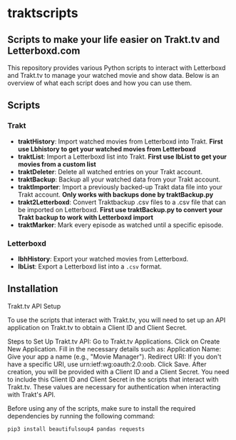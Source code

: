 # traktscripts

## Scripts to make your life easier on Trakt.tv and Letterboxd.com

This repository provides various Python scripts to interact with Letterboxd and Trakt.tv to manage your watched movie and show data. Below is an overview of what each script does and how you can use them.

## Scripts

### Trakt

- **traktHistory**: Import watched movies from Letterboxd into Trakt. **First use Lbhistory to get your watched movies from Letterboxd**
- **traktList**: Import a Letterboxd list into Trakt. **First use lbList to get your movies from a custom list**
- **traktDeleter**: Delete all watched entries on your Trakt account.
- **traktBackup**: Backup all your watched data from your Trakt account.
- **traktImporter**: Import a previously backed-up Trakt data file into your Trakt account. **Only works with backups done by traktBackup.py**
- **trakt2Letterboxd**: Convert Traktbackup .csv files to a .csv file that can be imported on Letterboxd. **First use traktBackup.py to convert your Trakt backup to work with Letterboxd import**
- **traktMarker**: Mark every episode as watched until a specific episode.

### Letterboxd
- **lbhHistory**: Export your watched movies from Letterboxd.
- **lbList**: Export a Letterboxd list into a `.csv` format.

## Installation

Trakt.tv API Setup

To use the scripts that interact with Trakt.tv, you will need to set up an API application on Trakt.tv to obtain a Client ID and Client Secret.

Steps to Set Up Trakt.tv API:
Go to Trakt.tv Applications.
Click on Create New Application.
Fill in the necessary details such as:
Application Name: Give your app a name (e.g., "Movie Manager").
Redirect URI: If you don't have a specific URI, use urn:ietf:wg:oauth:2.0:oob.
Click Save.
After creation, you will be provided with a Client ID and a Client Secret.
You need to include this Client ID and Client Secret in the scripts that interact with Trakt.tv. These values are necessary for authentication when interacting with Trakt's API.

Before using any of the scripts, make sure to install the required dependencies by running the following command:

```bash
pip3 install beautifulsoup4 pandas requests
